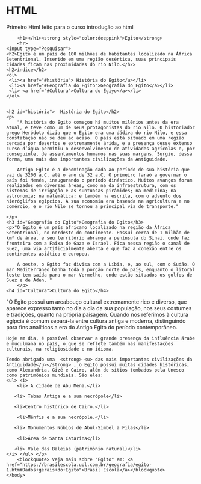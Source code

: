 # HTML
Primeiro Html feito para o curso introdução ao html
<html>
    <head><title>Egito</title>
    </head>
    <body>

        <h1></h1><strong style="color:deeppink">Egito</strong>
        <hr>
    <input type="Pesquisar">
    <h2>Egito é um país de 100 milhões de habitantes localizado na África Setentrional. Inserido em uma região desértica, suas principais cidades ficam nas proximidades do rio Nilo.</h2>
    <h2>índice</h2>
    <ol>
     <li><a href="#história"> História do Egito</a></li>  
     <li><a href="#Geografia do Egito">Geografia do Egito</a></li>
     <li> <a href="#Cultura">Cultura do Egiyo</a></li>
    </ol>
   
   
    <h2 id="história">  História do Egito</h2>
    <p>
        "A história do Egito começou há muitos milênios antes da era atual, e teve como um de seus protagonistas do rio Nilo. O historiador grego Heródoto dizia que o Egito era uma dádiva do rio Nilo, e essa constatação não se deu ao acaso. O país está situado em uma região cercada por desertos e extremamente árida, e a presença desse extenso curso d’água permitiu o desenvolvimento de atividades agrícolas e, por conseguinte, de assentamentos humanos nas suas margens. Surgiu, dessa forma, uma mais das importantes civilizações da Antiguidade.

        Antigo Egito é a denominação dada ao período de sua história que vai de 3200 a.C. até o ano de 32 a.C. O primeiro faraó a governar o país foi Menés, inaugurando o período dinástico. Muitos avanços foram realizados em diversas áreas, como na da infraestrutura, com os sistemas de irrigação e as suntuosas pirâmides; na medicina; na astronomia; na matemática; e também na escrita, com o advento dos hieróglifos egípcios. A sua economia era baseada na agricultura e no comércio, e o rio Nilo se tornou a principal via de transporte."
        
    </p>
    <h3 id="Geografia do Egito">Geografia do Egito</h3>
    <p>"O Egito é um país africano localizado na região da África Setentrional, no nordeste do continente. Possui cerca de 1 milhão de km² de área, e seu território abrange a península do Sinai, onde faz fronteira com a Faixa de Gaza e Israel. Fica nessa região o canal de Suez, uma via artificialmente aberta e que faz a conexão entre os continentes asiático e europeu.

        A oeste, o Egito faz divisa com a Líbia, e, ao sul, com o Sudão. O mar Mediterrâneo banha toda a porção norte do país, enquanto o litoral leste tem saída para o mar Vermelho, onde estão situados os golfos de Suez e de Aden. "
        </p>
    <h4 id="Cultura">Cultura do Egito</h4>
<p>"O Egito possui um arcabouço cultural extremamente rico e diverso, que aparece expresso tanto no dia a dia da sua população, nos seus costumes e tradições, quanto na própria paisagem. Quando nos referimos à cultura egípcia é comum separá-la entre cultura antiga e moderna, distinguindo para fins analíticos a era do Antigo Egito do período contemporâneo.

    Hoje em dia, é possível observar a grande presença da influência árabe e muçulmana no país, o que se reflete também nas manifestações culturais, na religiosidade e no idioma.
    
    Tendo abrigado uma  <strong> <u> das mais importantes civilizações da Antiguidade</u></strong> , o Egito possui muitas cidades históricas, como Alexandria, Gizé e Cairo, além de sítios tombados pela Unesco como patrimônios mundiais. São eles:
    <ul> <i>
        <li> A cidade de Abu Mena.</li>
    
       <li> Tebas Antiga e a sua necrópole</li>
        
       <li>Centro histórico de Cairo.</li>
        
        <li>Mênfis e a sua necrópole.</li>
        
       <li> Monumentos Núbios de Abul-Simbel a Filas</li>
        
        <li>Área de Santa Catarina</li>
        
       <li> Vale das Baleias (patrimônio natural)</li>
    </i> </ul> </p>   
        <blockquote> Veja mais sobre "Egito" em: <a href="https://brasilescola.uol.com.br/geografia/egito-1.htm#Dados+gerais+do+Egito">Brasil Escola</a></blockquote>
    </body>

</html>
